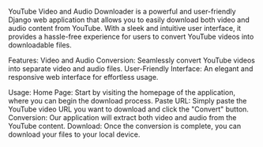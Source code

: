 YouTube Video and Audio Downloader is a powerful and user-friendly Django web application that allows you to easily download both video and audio content from YouTube. With a sleek and intuitive user interface, it provides a hassle-free experience for users to convert YouTube videos into downloadable files.

Features:
Video and Audio Conversion: Seamlessly convert YouTube videos into separate video and audio files.
User-Friendly Interface: An elegant and responsive web interface for effortless usage.

Usage:
Home Page: Start by visiting the homepage of the application, where you can begin the download process.
Paste URL: Simply paste the YouTube video URL you want to download and click the "Convert" button.
Conversion: Our application will extract both video and audio from the YouTube content.
Download: Once the conversion is complete, you can download your files to your local device.
